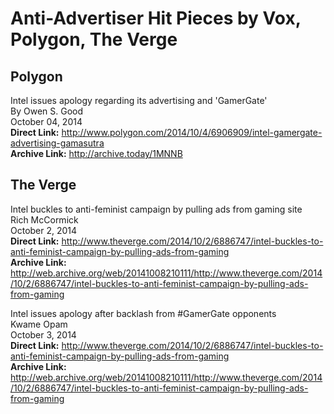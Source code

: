 # Anti-Advertiser Hit Pieces by Vox, Polygon, The Verge

## Polygon

Intel issues apology regarding its advertising and 'GamerGate'  
By Owen S. Good  
October 04, 2014  
**Direct Link:** http://www.polygon.com/2014/10/4/6906909/intel-gamergate-advertising-gamasutra  
**Archive Link:**  http://archive.today/1MNNB  

## The Verge

Intel buckles to anti-feminist campaign by pulling ads from gaming site  
Rich McCormick  
October 2, 2014   
**Direct Link:** http://www.theverge.com/2014/10/2/6886747/intel-buckles-to-anti-feminist-campaign-by-pulling-ads-from-gaming  
**Archive Link:**  http://web.archive.org/web/20141008210111/http://www.theverge.com/2014/10/2/6886747/intel-buckles-to-anti-feminist-campaign-by-pulling-ads-from-gaming  

Intel issues apology after backlash from #GamerGate opponents  
Kwame Opam  
October 3, 2014  
**Direct Link:** http://www.theverge.com/2014/10/2/6886747/intel-buckles-to-anti-feminist-campaign-by-pulling-ads-from-gaming  
**Archive Link:** http://web.archive.org/web/20141008210111/http://www.theverge.com/2014/10/2/6886747/intel-buckles-to-anti-feminist-campaign-by-pulling-ads-from-gaming  
